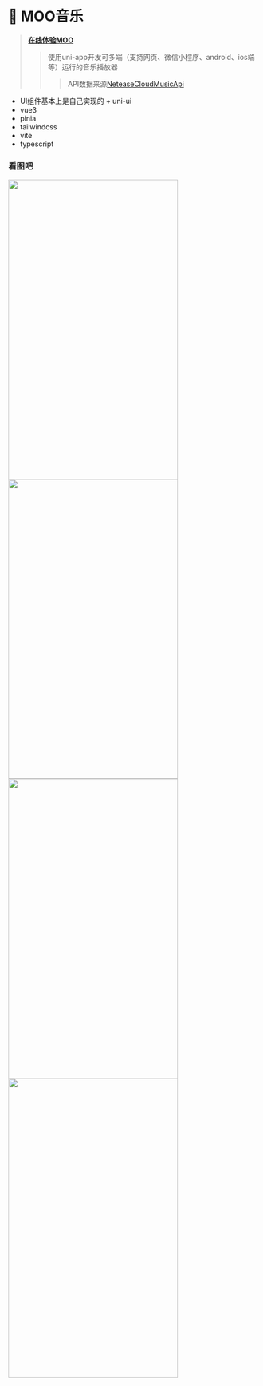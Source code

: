 # 🎵 MOO音乐 

> **[在线体验MOO](https://moo.osrc.com/)**
>>使用uni-app开发可多端（支持网页、微信小程序、android、ios端等）运行的音乐播放器
>>>API数据来源[NeteaseCloudMusicApi](https://github.com/Binaryify/NeteaseCloudMusicApi)


- UI组件基本上是自己实现的 + uni-ui
- vue3
- pinia
- tailwindcss
- vite
- typescript


### 看图吧
<div style="display:flex;flex-wrap: wrap;">
  <img src="https://jaye.osrc.com/static/play.gif" width="340px" height="600px">
  <img src="https://jaye.osrc.com/static/home.png" width="340px" height="600px">
  <img src="https://jaye.osrc.com/static/playlist.png" width="340px" height="600px">
  <img src="https://jaye.osrc.com/static/play.png" width="340px" height="600px">
</div>
